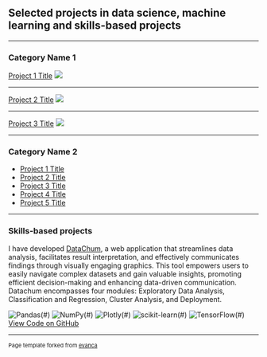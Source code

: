 ## Selected projects in data science, machine learning and skills-based projects

---

### Category Name 1 

[Project 1 Title](/sample_page)
<img src="images/dummy_thumbnail.jpg?raw=true"/>

---
[Project 2 Title](/pdf/sample_presentation.pdf)
<img src="images/dummy_thumbnail.jpg?raw=true"/>

---
[Project 3 Title](http://example.com/)
<img src="images/dummy_thumbnail.jpg?raw=true"/>

---

### Category Name 2

- [Project 1 Title](http://example.com/)
- [Project 2 Title](http://example.com/)
- [Project 3 Title](http://example.com/)
- [Project 4 Title](http://example.com/)
- [Project 5 Title](http://example.com/)

---

### Skills-based projects
I have developed [DataChum](https://datachum.streamlit.app/), a web application that streamlines data analysis, facilitates result interpretation, and effectively communicates findings through visually engaging graphics. This tool empowers users to easily navigate complex datasets and gain valuable insights, promoting efficient decision-making and enhancing data-driven communication. Datachum encompasses four modules: Exploratory Data Analysis, Classification and Regression, Cluster Analysis, and Deployment. 

![Pandas](https://img.shields.io/badge/pandas-%23150458.svg?style=for-the-badge&logo=pandas&logoColor=white)(#) ![NumPy](https://img.shields.io/badge/numpy-%23013243.svg?style=for-the-badge&logo=numpy&logoColor=white)(#) ![Plotly](https://img.shields.io/badge/Plotly-%233F4F75.svg?style=for-the-badge&logo=plotly&logoColor=white)(#) ![scikit-learn](https://img.shields.io/badge/scikit--learn-%23F7931E.svg?style=for-the-badge&logo=scikit-learn&logoColor=white)(#) ![TensorFlow](https://img.shields.io/badge/TensorFlow-%23FF6F00.svg?style=for-the-badge&logo=TensorFlow&logoColor=white)(#) 
[View Code on GitHub](https://github.com/chrigesch/DataChum)

---
<p style="font-size:11px">Page template forked from <a href="https://github.com/evanca/quick-portfolio">evanca</a></p>
<!-- Remove above link if you don't want to attibute -->
